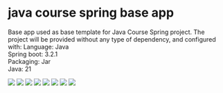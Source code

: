 # java course spring base app
Base app used as base template for Java Course Spring project. 
The project will be provided without any type of dependency, and configured with:
Language: Java<br />
Spring boot: 3.2.1<br />
Packaging: Jar<br />
Java: 21<br />

<picture>
  <source
    srcset="https://github.com/kiraDegu/FoodDeliveryApp/blob/dev/README-imgs/1.png"
    media="(prefers-color-scheme: dark)"
  />
  <source
    srcset="https://github.com/kiraDegu/FoodDeliveryApp/blob/dev/README-imgs/1.png"
    media="(prefers-color-scheme: light), (prefers-color-scheme: no-preference)"
  />
  <img src="https://github-readme-stats.vercel.app/api?username=anuraghazra&show_icons=true" />
</picture>

<picture>
  <source
    srcset="https://github.com/kiraDegu/FoodDeliveryApp/blob/dev/README-imgs/2.png"
    media="(prefers-color-scheme: dark)"
  />
  <source
    srcset="https://github.com/kiraDegu/FoodDeliveryApp/blob/dev/README-imgs/2.png"
    media="(prefers-color-scheme: light), (prefers-color-scheme: no-preference)"
  />
  <img src="https://github-readme-stats.vercel.app/api?username=anuraghazra&show_icons=true" />
</picture>

<picture>
  <source
    srcset="https://github.com/kiraDegu/FoodDeliveryApp/blob/dev/README-imgs/3.png"
    media="(prefers-color-scheme: dark)"
  />
  <source
    srcset="https://github.com/kiraDegu/FoodDeliveryApp/blob/dev/README-imgs/3.png"
    media="(prefers-color-scheme: light), (prefers-color-scheme: no-preference)"
  />
  <img src="https://github-readme-stats.vercel.app/api?username=anuraghazra&show_icons=true" />
</picture>

<picture>
  <source
    srcset="https://github.com/kiraDegu/FoodDeliveryApp/blob/dev/README-imgs/7.png"
    media="(prefers-color-scheme: dark)"
  />
  <source
    srcset="https://github.com/kiraDegu/FoodDeliveryApp/blob/dev/README-imgs/7.png"
    media="(prefers-color-scheme: light), (prefers-color-scheme: no-preference)"
  />
  <img src="https://github-readme-stats.vercel.app/api?username=anuraghazra&show_icons=true" />
</picture>

<picture>
  <source
    srcset="https://github.com/kiraDegu/FoodDeliveryApp/blob/dev/README-imgs/8.png"
    media="(prefers-color-scheme: dark)"
  />
  <source
    srcset="https://github.com/kiraDegu/FoodDeliveryApp/blob/dev/README-imgs/8.png"
    media="(prefers-color-scheme: light), (prefers-color-scheme: no-preference)"
  />
  <img src="https://github-readme-stats.vercel.app/api?username=anuraghazra&show_icons=true" />
</picture>




<picture>
  <source
    srcset="https://github.com/kiraDegu/FoodDeliveryApp/blob/dev/README-imgs/4.png"
    media="(prefers-color-scheme: dark)"
  />
  <source
    srcset="https://github.com/kiraDegu/FoodDeliveryApp/blob/dev/README-imgs/4.png"
    media="(prefers-color-scheme: light), (prefers-color-scheme: no-preference)"
  />
  <img src="https://github-readme-stats.vercel.app/api?username=anuraghazra&show_icons=true" />
</picture>

<picture>
  <source
    srcset="https://github.com/kiraDegu/FoodDeliveryApp/blob/dev/README-imgs/5.png"
    media="(prefers-color-scheme: dark)"
  />
  <source
    srcset="https://github.com/kiraDegu/FoodDeliveryApp/blob/dev/README-imgs/5.png"
    media="(prefers-color-scheme: light), (prefers-color-scheme: no-preference)"
  />
  <img src="https://github-readme-stats.vercel.app/api?username=anuraghazra&show_icons=true" />
</picture>

<picture>
  <source
    srcset="https://github.com/kiraDegu/FoodDeliveryApp/blob/dev/README-imgs/6.png"
    media="(prefers-color-scheme: dark)"
  />
  <source
    srcset="https://github.com/kiraDegu/FoodDeliveryApp/blob/dev/README-imgs/6.png"
    media="(prefers-color-scheme: light), (prefers-color-scheme: no-preference)"
  />
  <img src="https://github-readme-stats.vercel.app/api?username=anuraghazra&show_icons=true" />
</picture>

